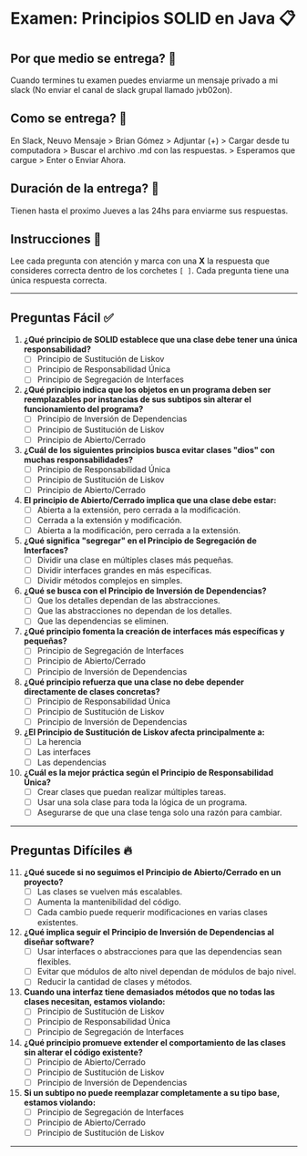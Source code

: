 # Examen: Principios SOLID en Java 📋

## Por que medio se entrega? 🚀
Cuando termines tu examen puedes enviarme un mensaje privado a mi slack (No enviar el canal de slack grupal llamado jvb02on). 

## Como se entrega? 🚀
En Slack, Neuvo Mensaje > Brian Gómez > Adjuntar (+) > Cargar desde tu computadora > Buscar el archivo .md con las respuestas. > Esperamos que cargue > Enter o Enviar Ahora.

## Duración de la entrega? 🚀
Tienen hasta el proximo Jueves a las 24hs para enviarme sus respuestas. 

## Instrucciones 📝
Lee cada pregunta con atención y marca con una **X** la respuesta que consideres correcta dentro de los corchetes `[ ]`. Cada pregunta tiene una única respuesta correcta.

---

## Preguntas Fácil ✅

1. **¿Qué principio de SOLID establece que una clase debe tener una única responsabilidad?**
   - [ ] Principio de Sustitución de Liskov  
   - [ ] Principio de Responsabilidad Única  
   - [ ] Principio de Segregación de Interfaces  

2. **¿Qué principio indica que los objetos en un programa deben ser reemplazables por instancias de sus subtipos sin alterar el funcionamiento del programa?**
   - [ ] Principio de Inversión de Dependencias  
   - [ ] Principio de Sustitución de Liskov  
   - [ ] Principio de Abierto/Cerrado  

3. **¿Cuál de los siguientes principios busca evitar clases "dios" con muchas responsabilidades?**
   - [ ] Principio de Responsabilidad Única  
   - [ ] Principio de Sustitución de Liskov  
   - [ ] Principio de Abierto/Cerrado  

4. **El principio de Abierto/Cerrado implica que una clase debe estar:**
   - [ ] Abierta a la extensión, pero cerrada a la modificación.  
   - [ ] Cerrada a la extensión y modificación.  
   - [ ] Abierta a la modificación, pero cerrada a la extensión.  

5. **¿Qué significa "segregar" en el Principio de Segregación de Interfaces?**
   - [ ] Dividir una clase en múltiples clases más pequeñas.  
   - [ ] Dividir interfaces grandes en más específicas.  
   - [ ] Dividir métodos complejos en simples.  

6. **¿Qué se busca con el Principio de Inversión de Dependencias?**
   - [ ] Que los detalles dependan de las abstracciones.  
   - [ ] Que las abstracciones no dependan de los detalles.  
   - [ ] Que las dependencias se eliminen.  

7. **¿Qué principio fomenta la creación de interfaces más específicas y pequeñas?**
   - [ ] Principio de Segregación de Interfaces  
   - [ ] Principio de Abierto/Cerrado  
   - [ ] Principio de Inversión de Dependencias  

8. **¿Qué principio refuerza que una clase no debe depender directamente de clases concretas?**
   - [ ] Principio de Responsabilidad Única  
   - [ ] Principio de Sustitución de Liskov  
   - [ ] Principio de Inversión de Dependencias  

9. **¿El Principio de Sustitución de Liskov afecta principalmente a:**
   - [ ] La herencia  
   - [ ] Las interfaces  
   - [ ] Las dependencias  

10. **¿Cuál es la mejor práctica según el Principio de Responsabilidad Única?**
    - [ ] Crear clases que puedan realizar múltiples tareas.  
    - [ ] Usar una sola clase para toda la lógica de un programa.  
    - [ ] Asegurarse de que una clase tenga solo una razón para cambiar.  

---

## Preguntas Difíciles 🔥

11. **¿Qué sucede si no seguimos el Principio de Abierto/Cerrado en un proyecto?**
    - [ ] Las clases se vuelven más escalables.  
    - [ ] Aumenta la mantenibilidad del código.  
    - [ ] Cada cambio puede requerir modificaciones en varias clases existentes.  

12. **¿Qué implica seguir el Principio de Inversión de Dependencias al diseñar software?**
    - [ ] Usar interfaces o abstracciones para que las dependencias sean flexibles.  
    - [ ] Evitar que módulos de alto nivel dependan de módulos de bajo nivel.  
    - [ ] Reducir la cantidad de clases y métodos.  

13. **Cuando una interfaz tiene demasiados métodos que no todas las clases necesitan, estamos violando:**
    - [ ] Principio de Sustitución de Liskov  
    - [ ] Principio de Responsabilidad Única  
    - [ ] Principio de Segregación de Interfaces  

14. **¿Qué principio promueve extender el comportamiento de las clases sin alterar el código existente?**
    - [ ] Principio de Abierto/Cerrado  
    - [ ] Principio de Sustitución de Liskov  
    - [ ] Principio de Inversión de Dependencias  

15. **Si un subtipo no puede reemplazar completamente a su tipo base, estamos violando:**
    - [ ] Principio de Segregación de Interfaces  
    - [ ] Principio de Abierto/Cerrado  
    - [ ] Principio de Sustitución de Liskov  

---